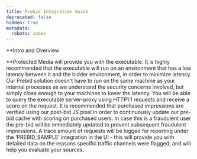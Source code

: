 ```yaml
---
title: Prebid Integration Guide
deprecated: false
hidden: true
metadata:
  robots: index
---
```

\*\*Intro and Overview

\*\*Protected Media will provide you with the executable. It is highly recommended that the executable will run on an environment that has a low latency between it and the bidder environment, in order to minimize latency. Our Prebid solution doesn't have to run on the same machine as your internal processes as we understand the security concerns involved, but simply close enough to your machines to lower the latency.
You will be able to query the executable server-proxy using HTTP1.1 requests and receive a score on the request. It is recommended that purchased impressions are verified using our post-bid JS pixel in order to continuously update our pre-bid cache with scoring on purchased users. In case this is a fraudulent user the pre-bid will be immediately updated to prevent subsequent fraudulent impressions.
A trace amount of requests will be logged for reporting under the ‘PREBID\_SAMPLE’ integration in the UI - this will provide you with detailed data on the reasons specific traffic channels were flagged, and will help you evaluate your sources.